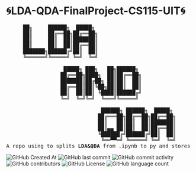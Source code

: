 # 🌀LDA-QDA-FinalProject-CS115-UIT🌀
<pre align="center">
██╗     ██████╗  █████╗                          
██║     ██╔══██╗██╔══██╗                         
██║     ██║  ██║███████║                         
██║     ██║  ██║██╔══██║                         
███████╗██████╔╝██║  ██║                         
╚══════╝╚═════╝ ╚═╝  ╚═╝                         
                                                 
             █████╗ ███╗   ██╗██████╗            
            ██╔══██╗████╗  ██║██╔══██╗           
            ███████║██╔██╗ ██║██║  ██║           
            ██╔══██║██║╚██╗██║██║  ██║           
            ██║  ██║██║ ╚████║██████╔╝           
            ╚═╝  ╚═╝╚═╝  ╚═══╝╚═════╝            
                                                 
                         ██████╗ ██████╗  █████╗ 
                        ██╔═══██╗██╔══██╗██╔══██╗
                        ██║   ██║██║  ██║███████║
                        ██║▄▄ ██║██║  ██║██╔══██║
                        ╚██████╔╝██████╔╝██║  ██║
                         ╚══▀▀═╝ ╚═════╝ ╚═╝  ╚═╝
A repo using to splits <strong>LDA&QDA</strong> from .ipynb to py and stores this algorithm
</pre>          
![GitHub Created At](https://img.shields.io/github/created-at/NTGNguyen/LDA-QDA-FinalProject-CS115-UIT?style=for-the-badge)
![GitHub last commit](https://img.shields.io/github/last-commit/NTGNguyen/LDA-QDA-FinalProject-CS115-UIT?display_timestamp=author&style=for-the-badge)
![GitHub commit activity](https://img.shields.io/github/commit-activity/t/NTGNguyen/LDA-QDA-FinalProject-CS115-UIT?style=for-the-badge)
![GitHub contributors](https://img.shields.io/github/contributors/NTGNguyen/LDA-QDA-FinalProject-CS115-UIT?style=for-the-badge)
![GitHub License](https://img.shields.io/github/license/NTGNguyen/LDA-QDA-FinalProject-CS115-UIT?style=for-the-badge)
![GitHub language count](https://img.shields.io/github/languages/count/NTGNguyen/LDA-QDA-FinalProject-CS115-UIT?style=for-the-badge)


